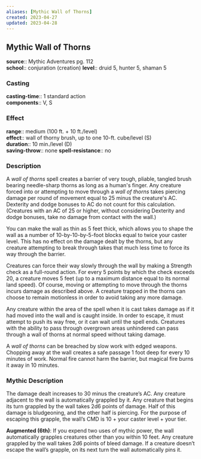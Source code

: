 ```yaml
---
aliases: [Mythic Wall of Thorns]
created: 2023-04-27
updated: 2023-04-28
---
```


## Mythic Wall of Thorns

**source**:: Mythic Adventures pg. 112  
**school**:: conjuration (creation)
**level**:: druid 5, hunter 5, shaman 5

### Casting

**casting-time**:: 1 standard action  
**components**:: V, S

### Effect

**range**:: medium (100 ft. + 10 ft./level)  
**effect**:: wall of thorny brush, up to one 10-ft. cube/level (S)  
**duration**:: 10 min./level (D)  
**saving-throw**:: none
**spell-resistance**:: no

### Description

A *wall of thorns* spell creates a barrier of very tough, pliable, tangled brush bearing needle-sharp thorns as long as a human's finger. Any creature forced into or attempting to move through a *wall of thorns* takes piercing damage per round of movement equal to 25 minus the creature's AC. Dexterity and dodge bonuses to AC do not count for this calculation. (Creatures with an AC of 25 or higher, without considering Dexterity and dodge bonuses, take no damage from contact with the wall.)  
  
You can make the wall as thin as 5 feet thick, which allows you to shape the wall as a number of 10-by-10-by-5-foot blocks equal to twice your caster level. This has no effect on the damage dealt by the thorns, but any creature attempting to break through takes that much less time to force its way through the barrier.  
  
Creatures can force their way slowly through the wall by making a Strength check as a full-round action. For every 5 points by which the check exceeds 20, a creature moves 5 feet (up to a maximum distance equal to its normal land speed). Of course, moving or attempting to move through the thorns incurs damage as described above. A creature trapped in the thorns can choose to remain motionless in order to avoid taking any more damage.  
  
Any creature within the area of the spell when it is cast takes damage as if it had moved into the wall and is caught inside. In order to escape, it must attempt to push its way free, or it can wait until the spell ends. Creatures with the ability to pass through overgrown areas unhindered can pass through a wall of thorns at normal speed without taking damage.  
  
A *wall of thorns* can be breached by slow work with edged weapons. Chopping away at the wall creates a safe passage 1 foot deep for every 10 minutes of work. Normal fire cannot harm the barrier, but magical fire burns it away in 10 minutes.

### Mythic Description

The damage dealt increases to 30 minus the creature’s AC. Any creature adjacent to the wall is automatically grappled by it. Any creature that begins its turn grappled by the wall takes 2d6 points of damage. Half of this damage is bludgeoning, and the other half is piercing. For the purpose of escaping this grapple, the wall’s CMD is 10 + your caster level + your tier.  
  
**Augmented (6th)**: If you expend two uses of mythic power, the wall automatically grapples creatures other than you within 10 feet. Any creature grappled by the wall takes 2d6 points of bleed damage. If a creature doesn’t escape the wall’s grapple, on its next turn the wall automatically pins it.
